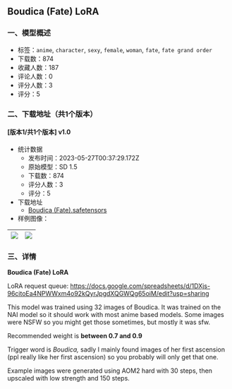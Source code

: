## Boudica (Fate) LoRA
### 一、模型概述

- 标签：`anime`, `character`, `sexy`, `female`, `woman`, `fate`, `fate grand order`
- 下载数：874
- 收藏人数：187
- 评论人数：0
- 评分人数：3
- 评分：5

### 二、下载地址（共1个版本）

#### [版本1/共1个版本] v1.0

- 统计数据
  - 发布时间：2023-05-27T00:37:29.172Z
  - 原始模型：SD 1.5
  - 下载数：874
  - 评分人数：3
  - 评分：5
- 下载地址
  - [Boudica (Fate).safetensors](https://civitai.com/api/download/models/82281)
- 样例图像：

| <img src="https://image.civitai.com/xG1nkqKTMzGDvpLrqFT7WA/817b3dd9-d651-40bc-a22e-6cf7120c8a6c/width=450/925221.jpeg" /> | <img src="https://image.civitai.com/xG1nkqKTMzGDvpLrqFT7WA/3ab145b3-cde2-4be3-ac66-bc1252cab8db/width=450/925220.jpeg" /> |
| ---- | ---- |


### 三、详情
<p><strong>Boudica (Fate) LoRA</strong></p><p></p><p>LoRA request queue: <a target="_blank" rel="ugc" href="https://docs.google.com/spreadsheets/d/1DXjs-96citoEa4NPWWxm4o92kQyrJpgdXQGWQg65oiM/edit?usp=sharing">https://docs.google.com/spreadsheets/d/1DXjs-96citoEa4NPWWxm4o92kQyrJpgdXQGWQg65oiM/edit?usp=sharing</a></p><p></p><p>This model was trained using 32 images of Boudica. It was trained on the NAI model so it should work with most anime based models. Some images were NSFW so you might get those sometimes, but mostly it was sfw.</p><p></p><p>Recommended weight is <strong>between 0.7 and 0.9</strong></p><p></p><p>Trigger word is <em>Boudica, </em>sadly I mainly found images of her first ascension (ppl really like her first ascension) so you probably will only get that one.</p><p></p><p>Example images were generated using AOM2 hard with 30 steps, then upscaled with low strength and 150 steps.</p>